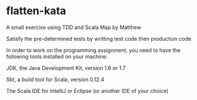 flatten-kata
============

A small exercise using TDD and Scala Map by Matthew

Satisfy the pre-determined tests by writting test code then production code

In order to work on the programming assignment, you need to have the following tools installed on your machine:

JDK, the Java Development Kit, version 1.6 or 1.7

Sbt, a build tool for Scala, version 0.12.4

The Scala IDE for IntelliJ or Eclipse (or another IDE of your choice)
